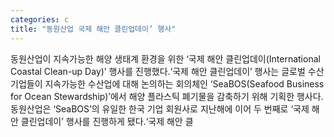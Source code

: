 ```yaml
---
categories: c
title: "동원산업 국제 해안 클린업데이’ 행사"
---
```

 동원산업이 지속가능한 해양 생태계 환경을 위한 ‘국제 해안 클린업데이(International Coastal Clean-up Day)’ 행사를 진행했다.‘국제 해안 클린업데이’ 행사는 글로벌 수산 기업들이 지속가능한 수산업에 대해 논의하는 회의체인 ‘SeaBOS(Seafood Business for Ocean Stewardship)’에서 해양 플라스틱 폐기물을 감축하기 위해 기획한 행사다. 동원산업은 ‘SeaBOS’의 유일한 한국 기업 회원사로 지난해에 이어 두 번째로 ‘국제 해안 클린업데이’ 행사를 진행하게 됐다.‘국제 해안 클